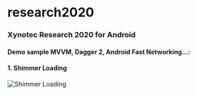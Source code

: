 # research2020
### Xynotec Research 2020 for Android
#### Demo sample MVVM, Dagger 2, Android Fast Networking...:
####
#### 1. Shimmer Loading
![Shimmer Loading](https://user-images.githubusercontent.com/17633931/78329852-88620e00-7537-11ea-83b4-4b1e202e4167.gif)
